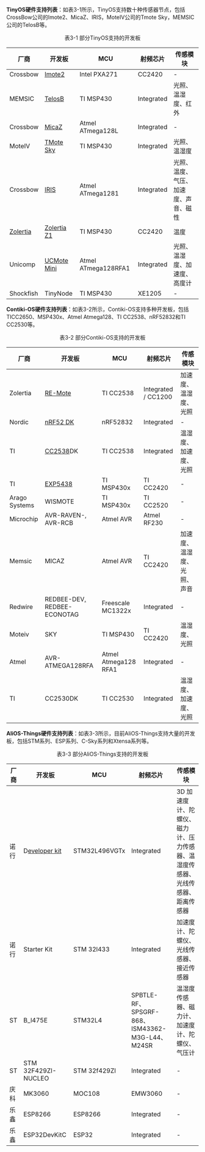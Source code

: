 **TinyOS硬件支持列表**：如表3-1所示，TinyOS支持数十种传感器节点，包括CrossBow公司的Imote2、MicaZ、IRIS，MoteIV公司的Tmote Sky，MEMSIC公司的TelosB等。

<div align=center>表3-1 部分TinyOS支持的开发板</div>

| **厂商**                                                                                             | **开发板**                                                                                              | **MCU**             | **射频芯片** | **传感模块**                         |
|------------------------------------------------------------------------------------------------------|---------------------------------------------------------------------------------------------------------|---------------------|--------------|--------------------------------------|
| Crossbow                                                                                             | [Imote2](http://tinyos.stanford.edu/tinyos-wiki/index.php/Imote2)                                       | Intel PXA271        | CC2420       | -                                   |
| MEMSIC                                                                                               | [TelosB](http://tinyos.stanford.edu/tinyos-wiki/index.php/Kmote)                                        | TI MSP430           | Integrated   | 光照、温湿度、红外                   |
| Crossbow                                                                                             | [MicaZ](http://tinyos.stanford.edu/tinyos-wiki/index.php/MicaZ)                                         | Atmel ATmega128L    | Integrated   | -                                   |
| MoteIV                                                                                               | [TMote Sky](http://tinyos.stanford.edu/tinyos-wiki/index.php?title=TMote_Sky&action=edit&redlink=1)     | TI MSP430           | Integrated   | 光照、温湿度                         |
| Crossbow                                                                                             | [IRIS](http://tinyos.stanford.edu/tinyos-wiki/index.php/IRIS)                                           | Atmel ATmega1281    | Integrated   | 光照、温度、气压、加速度、声音、磁性 |
| [Zolertia](http://tinyos.stanford.edu/tinyos-wiki/index.php?title=Zolertia_Z1&action=edit&redlink=1) | [Zolertia Z1](http://tinyos.stanford.edu/tinyos-wiki/index.php?title=Zolertia_Z1&action=edit&redlink=1) | TI MSP430           | CC2420       | 温度                                 |
| Unicomp                                                                                              | [UCMote Mini](http://tinyos.stanford.edu/tinyos-wiki/index.php/UCMote_Mini)                             | Atmel ATmega128RFA1 | Integrated   | 光照、温湿度、加速度、高度计         |
| Shockfish                                                                                            | TinyNode                                                                                                | TI MSP430           | XE1205       | -                                   |

**Contiki-OS硬件支持列表**：如表3-2所示，Contiki-OS支持多种开发板，包括TICC2650、MSP430x、Atmel Atmega128、TI CC2538、nRF52832和TI CC2530等。

<div align=center>表3-2 部分Contiki-OS支持的开发板</div>

| **厂商**      | **开发板**                                                                            | **MCU**              | **射频芯片**        | **传感模块**               |
|---------------|---------------------------------------------------------------------------------------|----------------------|---------------------|----------------------------|
| Zolertia      | [RE-Mote](http://zolertia.io/products)                                                | TI CC2538            | Integrated / CC1200 | 加速度、温湿度、光照       |
| Nordic        | [nRF52 DK](http://www.nordicsemi.com/eng/Products/Bluetooth-low-energy/nRF52-DK)      | nRF52832             | Integrated          | -                          |
| TI            | [CC2538](http://www.ti.com/tool/cc2538dk)DK                                           | TI CC2538            | Integrated          | 温湿度、加速度、光照       |
| TI            | [EXP5438](http://processors.wiki.ti.com/index.php/MSP-EXP430F5438_Experimenter_Board) | TI MSP430x           | TI CC2420           | -                          |
| Arago Systems | WISMOTE                                                                               | TI MSP430x           | TI CC2520           | -                          |
| Microchip     | AVR-RAVEN-, AVR-RCB                                                                   | Atmel AVR            | Atmel RF230         | -                          |
| Memsic        | MICAZ                                                                                 | Atmel AVR            | TI CC2420           | 加速度、温湿度、光照、声音 |
| Redwire       | REDBEE-DEV[,](http://mc1322x.devl.org/hardware.html) REDBEE-ECONOTAG                  | Freescale MC1322x    | Integrated          | -                          |
| Moteiv        | SKY                                                                                   | TI MSP430            | TI CC2420           | 温湿度、光照               |
| Atmel         | AVR-ATMEGA128RFA                                                                      | Atmel Atmega128 RFA1 | Integrated          | -                          |
| TI            | CC2530DK                                                                              | TI CC2530            | Integrated          | 温湿度、加速度、光照       |

**AliOS-Things硬件支持列表**：如表3-3所示，目前AliOS-Things支持大量的开发板，包括STM系列、ESP系列、C-Sky系列和Xtensa系列等。

<div align=center>表3-3 部分AliOS-Things支持的开发板</div>

| **厂商** | **开发板**                                                   | **MCU**       | **射频芯片**                                   | **传感模块**                                                 |
| -------- | ------------------------------------------------------------ | ------------- | ---------------------------------------------- | ------------------------------------------------------------ |
| 诺行     | D[eveloper kit](https://github.com/alibaba/AliOS-Things/blob/master/board/developerkit/README.md)​ | STM32L496VGTx | Integrated| 3D 加速度计、陀螺仪、磁力计、压力传感器、温湿度传感器、光线传感器、距离传感器 |
| 诺行     | Starter Kit                                                  | STM 32l433    | Integrated                                     | 加速度计、陀螺仪、光线传感器、接近传感器                     |
| ST       | B_l475E                                                      | STM32L4       | SPBTLE-RF、SPSGRF-868、ISM43362-M3G-L44、M24SR | 温湿度传感器、磁力计、加速度计、陀螺仪、气压计               |
| ST       | STM 32F429ZI-NUCLEO                                          | STM 32f429ZI  | Integrated                                     | -                                                            |
| 庆科     | MK3060                                                       | MOC108        | EMW3060                                        | -                                                            |
| 乐鑫     | ESP8266                                                      | ESP8266       | Integrated                                     | -                                                            |
| 乐鑫     | ESP32DevKitC                                                 | ESP32         | Integrated                                     | -                                                            |
